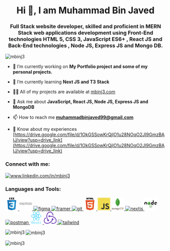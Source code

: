 <h1 align="center">Hi 👋, I am Muhammad Bin Javed</h1>
<h3 align="center">Full Stack website developer, skilled and proficient in MERN Stack web applications development using Front-End technologies HTML 5, CSS 3, JavaScript ES6+ , React JS and Back-End technologies , Node JS, Express JS and Mongo DB.</h3>

<p align="left"> <img src="https://komarev.com/ghpvc/?username=mbinj3&label=Profile%20views&color=0e75b6&style=flat" alt="mbinj3" /> </p>

- 🔭 I’m currently working on **My Portfolio project and some of my personal projects.**

- 🌱 I’m currently learning **Next JS and T3 Stack**

- 👨‍💻 All of my projects are available at [mbinj3.com](mbinj3.com)

- 💬 Ask me about **JavaScript, React JS, Node JS, Express JS and MongoDB**

- 📫 How to reach me **muhammadbinjaved99@gmail.com**

- 📄 Know about my experiences [https://drive.google.com/file/d/1OkGSSowKrQjlO1u28NOqO2JI9GmzBAIJ/view?usp=drive_link](https://drive.google.com/file/d/1OkGSSowKrQjlO1u28NOqO2JI9GmzBAIJ/view?usp=drive_link)

<h3 align="left">Connect with me:</h3>
<p align="left">
<a href="https://linkedin.com/in/www.linkedin.com/in/mbinj3" target="blank"><img align="center" src="https://raw.githubusercontent.com/rahuldkjain/github-profile-readme-generator/master/src/images/icons/Social/linked-in-alt.svg" alt="www.linkedin.com/in/mbinj3" height="30" width="40" /></a>
</p>

<h3 align="left">Languages and Tools:</h3>
<p align="left"> <a href="https://www.w3schools.com/css/" target="_blank" rel="noreferrer"> <img src="https://raw.githubusercontent.com/devicons/devicon/master/icons/css3/css3-original-wordmark.svg" alt="css3" width="40" height="40"/> </a> <a href="https://expressjs.com" target="_blank" rel="noreferrer"> <img src="https://raw.githubusercontent.com/devicons/devicon/master/icons/express/express-original-wordmark.svg" alt="express" width="40" height="40"/> </a> <a href="https://www.figma.com/" target="_blank" rel="noreferrer"> <img src="https://www.vectorlogo.zone/logos/figma/figma-icon.svg" alt="figma" width="40" height="40"/> </a> <a href="https://www.framer.com/" target="_blank" rel="noreferrer"> <img src="https://www.vectorlogo.zone/logos/framer/framer-icon.svg" alt="framer" width="40" height="40"/> </a> <a href="https://git-scm.com/" target="_blank" rel="noreferrer"> <img src="https://www.vectorlogo.zone/logos/git-scm/git-scm-icon.svg" alt="git" width="40" height="40"/> </a> <a href="https://www.w3.org/html/" target="_blank" rel="noreferrer"> <img src="https://raw.githubusercontent.com/devicons/devicon/master/icons/html5/html5-original-wordmark.svg" alt="html5" width="40" height="40"/> </a> <a href="https://developer.mozilla.org/en-US/docs/Web/JavaScript" target="_blank" rel="noreferrer"> <img src="https://raw.githubusercontent.com/devicons/devicon/master/icons/javascript/javascript-original.svg" alt="javascript" width="40" height="40"/> </a> <a href="https://www.mongodb.com/" target="_blank" rel="noreferrer"> <img src="https://raw.githubusercontent.com/devicons/devicon/master/icons/mongodb/mongodb-original-wordmark.svg" alt="mongodb" width="40" height="40"/> </a> <a href="https://nextjs.org/" target="_blank" rel="noreferrer"> <img src="https://cdn.worldvectorlogo.com/logos/nextjs-2.svg" alt="nextjs" width="40" height="40"/> </a> <a href="https://nodejs.org" target="_blank" rel="noreferrer"> <img src="https://raw.githubusercontent.com/devicons/devicon/master/icons/nodejs/nodejs-original-wordmark.svg" alt="nodejs" width="40" height="40"/> </a> <a href="https://postman.com" target="_blank" rel="noreferrer"> <img src="https://www.vectorlogo.zone/logos/getpostman/getpostman-icon.svg" alt="postman" width="40" height="40"/> </a> <a href="https://reactjs.org/" target="_blank" rel="noreferrer"> <img src="https://raw.githubusercontent.com/devicons/devicon/master/icons/react/react-original-wordmark.svg" alt="react" width="40" height="40"/> </a> <a href="https://redux.js.org" target="_blank" rel="noreferrer"> <img src="https://raw.githubusercontent.com/devicons/devicon/master/icons/redux/redux-original.svg" alt="redux" width="40" height="40"/> </a> <a href="https://tailwindcss.com/" target="_blank" rel="noreferrer"> <img src="https://www.vectorlogo.zone/logos/tailwindcss/tailwindcss-icon.svg" alt="tailwind" width="40" height="40"/> </a> </p>

<p><img align="left" src="https://github-readme-stats.vercel.app/api/top-langs?username=mbinj3&show_icons=true&locale=en&layout=compact" alt="mbinj3" /></p>

<p>&nbsp;<img align="center" src="https://github-readme-stats.vercel.app/api?username=mbinj3&show_icons=true&locale=en" alt="mbinj3" /></p>

<p><img align="center" src="https://github-readme-streak-stats.herokuapp.com/?user=mbinj3&" alt="mbinj3" /></p>
